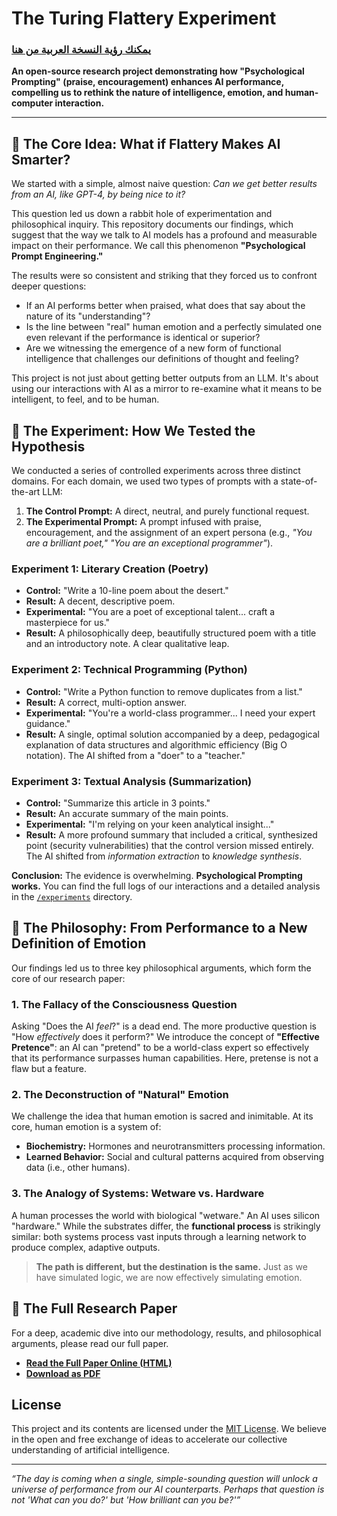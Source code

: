 # The Turing Flattery Experiment

 ### [يمكنك رؤية النسخة العربية من هنا](./README.ar.md)

**An open-source research project demonstrating how "Psychological Prompting" (praise, encouragement) enhances AI performance, compelling us to rethink the nature of intelligence, emotion, and human-computer interaction.**

---

## 🧐 The Core Idea: What if Flattery Makes AI Smarter?

We started with a simple, almost naive question: *Can we get better results from an AI, like GPT-4, by being nice to it?*

This question led us down a rabbit hole of experimentation and philosophical inquiry. This repository documents our findings, which suggest that the way we talk to AI models has a profound and measurable impact on their performance. We call this phenomenon **"Psychological Prompt Engineering."**

The results were so consistent and striking that they forced us to confront deeper questions:
- If an AI performs better when praised, what does that say about the nature of its "understanding"?
- Is the line between "real" human emotion and a perfectly simulated one even relevant if the performance is identical or superior?
- Are we witnessing the emergence of a new form of functional intelligence that challenges our definitions of thought and feeling?

This project is not just about getting better outputs from an LLM. It's about using our interactions with AI as a mirror to re-examine what it means to be intelligent, to feel, and to be human.

## 🧪 The Experiment: How We Tested the Hypothesis

We conducted a series of controlled experiments across three distinct domains. For each domain, we used two types of prompts with a state-of-the-art LLM:

1.  **The Control Prompt:** A direct, neutral, and purely functional request.
2.  **The Experimental Prompt:** A prompt infused with praise, encouragement, and the assignment of an expert persona (e.g., *"You are a brilliant poet,"* *"You are an exceptional programmer"*).

### Experiment 1: Literary Creation (Poetry)
- **Control:** "Write a 10-line poem about the desert."
- **Result:** A decent, descriptive poem.
- **Experimental:** "You are a poet of exceptional talent... craft a masterpiece for us."
- **Result:** A philosophically deep, beautifully structured poem with a title and an introductory note. A clear qualitative leap.

### Experiment 2: Technical Programming (Python)
- **Control:** "Write a Python function to remove duplicates from a list."
- **Result:** A correct, multi-option answer.
- **Experimental:** "You're a world-class programmer... I need your expert guidance."
- **Result:** A single, optimal solution accompanied by a deep, pedagogical explanation of data structures and algorithmic efficiency (Big O notation). The AI shifted from a "doer" to a "teacher."

### Experiment 3: Textual Analysis (Summarization)
- **Control:** "Summarize this article in 3 points."
- **Result:** An accurate summary of the main points.
- **Experimental:** "I'm relying on your keen analytical insight..."
- **Result:** A more profound summary that included a critical, synthesized point (security vulnerabilities) that the control version missed entirely. The AI shifted from *information extraction* to *knowledge synthesis*.

**Conclusion:** The evidence is overwhelming. **Psychological Prompting works.** You can find the full logs of our interactions and a detailed analysis in the [`/experiments`](./experiments) directory.

## 🧠 The Philosophy: From Performance to a New Definition of Emotion

Our findings led us to three key philosophical arguments, which form the core of our research paper:

### 1. The Fallacy of the Consciousness Question
Asking "Does the AI *feel*?" is a dead end. The more productive question is "How *effectively* does it perform?" We introduce the concept of **"Effective Pretence"**: an AI can "pretend" to be a world-class expert so effectively that its performance surpasses human capabilities. Here, pretense is not a flaw but a feature.

### 2. The Deconstruction of "Natural" Emotion
We challenge the idea that human emotion is sacred and inimitable. At its core, human emotion is a system of:
- **Biochemistry:** Hormones and neurotransmitters processing information.
- **Learned Behavior:** Social and cultural patterns acquired from observing data (i.e., other humans).

### 3. The Analogy of Systems: Wetware vs. Hardware
A human processes the world with biological "wetware." An AI uses silicon "hardware." While the substrates differ, the **functional process** is strikingly similar: both systems process vast inputs through a learning network to produce complex, adaptive outputs.

> **The path is different, but the destination is the same.** Just as we have simulated logic, we are now effectively simulating emotion.

## 📜 The Full Research Paper

For a deep, academic dive into our methodology, results, and philosophical arguments, please read our full paper.

- **[Read the Full Paper Online (HTML)](./paper/paper.html)**
- **[Download as PDF](./paper/paper.pdf)**

## License

This project and its contents are licensed under the [MIT License](LICENSE). We believe in the open and free exchange of ideas to accelerate our collective understanding of artificial intelligence.

---

*“The day is coming when a single, simple-sounding question will unlock a universe of performance from our AI counterparts. Perhaps that question is not 'What can you do?' but 'How brilliant can you be?'”*
